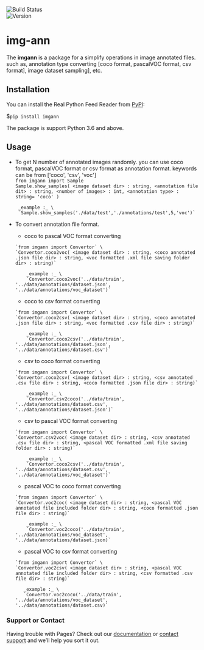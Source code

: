 ![Build Status](https://travis-ci.com/nipdep/img-ann.svg?branch=main)\
![Version](https://img.shields.io/pypi/v/imgann)

# img-ann

The __imgann__ is a package for a simplify operations in image annotated files.
such as, annotation type converting \[coco format, pascalVOC format, csv format], image dataset sampling], etc.


## Installation
You can install the Real Python Feed Reader from [PyPI](https://pypi.org/project/imgann/):

$`pip install imgann`

The package is support Python 3.6 and above.
 
## Usage

 
 - To get N number of annotated images randomly.
    you can use coco format, pascalVOC format or csv format as annotation format.
    <annotation type> keywords can be from \['coco', 'csv', 'voc'] \
    `from imgann import Sample` \
    `Sample.show_samples( <image dataset dir> : string, <annotation file dit> : string, <number of images> : int, <annotation type> : string= 'coco' )` 
 
        _example :_ \
        `Sample.show_samples('./data/test','./annotations/test',5,'voc')` 

 - To convert annotation file format.
    - coco to pascal VOC format converting
    ```
    `from imgann import Convertor` \
    `Convertor.coco2voc( <image dataset dir> : string, <coco annotated .json file dir> : string, <voc formatted .xml file saving folder dir> : string)` 
    
        _example :_ \
        `Convertor.coco2voc('../data/train', '../data/annotations/dataset.json', '../data/annotations/voc_dataset')`
    ```
    - coco to csv format converting
    ```
    `from imgann import Convertor` \
    `Convertor.coco2csv( <image dataset dir> : string, <coco annotated .json file dir> : string, <voc formatted .csv file dir> : string)` 
     
        _example :_ \
        `Convertor.coco2csv('../data/train', '../data/annotations/dataset.json', '../data/annotations/dataset.csv')`
    
    ```
    - csv to coco format converting
    ```
    `from imgann import Convertor` \
    `Convertor.coco2csv( <image dataset dir> : string, <csv annotated .csv file dir> : string, <coco formatted .json file dir> : string)` 

        _example :_ \
        `Convertor.csv2coco('../data/train', '../data/annotations/dataset.csv', '../data/annotations/dataset.json')` 
    ```     
    - csv to pascal VOC format converting
    ```
    `from imgann import Convertor` \
    `Convertor.csv2voc( <image dataset dir> : string, <csv annotated .csv file dir> : string, <pascal VOC formatted .xml file saving folder dir> : string)` 

        _example :_ \
        `Convertor.coco2csv('../data/train', '../data/annotations/dataset.csv', '../data/annotations/voc_dataset')` 
    ```   
    - pascal VOC to coco format converting
    ```
    `from imgann import Convertor` \
    `Convertor.voc2coc( <image dataset dir> : string, <pascal VOC annotated file included folder dir> : string, <coco formatted .json file dir> : string)`
    
        _example :_ \
        `Convertor.voc2coco('../data/train', '../data/annotations/voc_dataset', '../data/annotations/dataset.json)`
     ```   
     - pascal VOC to csv format converting
     ```
    `from imgann import Convertor` \
    `Convertor.voc2csv( <image dataset dir> : string, <pascal VOC annotated file included folder dir> : string, <csv formatted .csv file dir> : string)`
    
        _example :_ \
        `Convertor.voc2coco('../data/train', '../data/annotations/voc_dataset', '../data/annotations/dataset.csv)`
     ```
### Support or Contact

Having trouble with Pages? Check out our [documentation](https://docs.github.com/categories/github-pages-basics/) or [contact support](https://support.github.com/contact) and we’ll help you sort it out.

